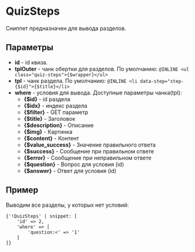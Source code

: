 # QuizSteps

Сниппет предназначен для вывода разделов.

## Параметры

* **id** - id квиза.
* **tplOuter** - чанк обертки для разделов. По умолчанию: `@INLINE <ul class="quiz-steps">{$wrapper}</ul>`
* **tpl** - чанк раздела. По умолчанию: `@INLINE <li data-step="step-{$id}">{$title}</li>`
* **where** - условия для вывода. Доступные параметры чанка(tpl):
    * **{$id}** - id раздела
    * **{$idx}** - индекс раздела
    * **{$filter}** - GET параметр
    * **{$title}** - Заголовок
    * **{$description}** - Описание
    * **{$img}** - Картинка
    * **{$content}** - Контент
    * **{$value_success}** - Значение правильного ответа
    * **{$success}** - Сообщение при правильном ответе
    * **{$error}** - Сообщение при неправильном ответе
    * **{$question}** - Вопрос для условия (id)
    * **{$answer}** - Ответ для условия (id)

## Пример

Выводим все разделы, у которых нет условий:

```fenom
{'!QuizSteps' | snippet: [
    'id' => 2,
    'where' => [
        'question:<' => '1'
    ]
]}
```
